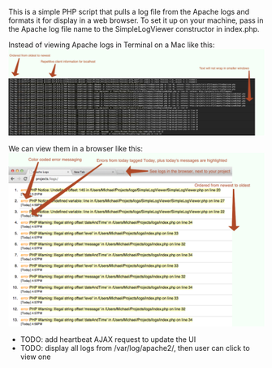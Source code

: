 This is a simple PHP script that pulls a log file from the Apache logs and formats it for display in a web browser.
To set it up on your machine, pass in the Apache log file name to the SimpleLogViewer constructor in index.php.

Instead of viewing Apache logs in Terminal on a Mac like this:
![Screenshot of Mac OS X Terminal showing Apache logs](terminal.png?raw=true)

We can view them in a browser like this:
![Screenshot of browser on Mac OS X showing Apache logs](browser.png?raw=true)

* TODO: add heartbeat AJAX request to update the UI
* TODO: display all logs from /var/log/apache2/, then user can click to view one